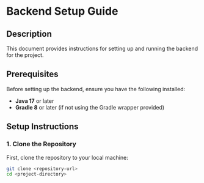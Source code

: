 # Backend Setup Guide

## Description

This document provides instructions for setting up and running the backend for the project.

## Prerequisites

Before setting up the backend, ensure you have the following installed:

- **Java 17** or later
- **Gradle 8** or later (if not using the Gradle wrapper provided)

## Setup Instructions

### 1. Clone the Repository

First, clone the repository to your local machine:

```bash
git clone <repository-url>
cd <project-directory>
